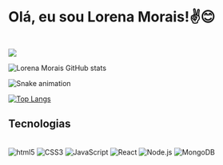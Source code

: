 
# Olá, eu sou Lorena Morais!✌️😊

<div style="display: inline"><br/>
    <a href="https://www.instagram.com/lorenam.morais/" align="center" alt="Instagram" ><img src="https://img.shields.io/badge/Instagram-E4405F?style=for-the-badge&logo=instagram&logoColor=white"></a>
</div>
</br>

![Lorena Morais GitHub stats](https://github-readme-stats.vercel.app/api?username=LorenaMMorais&show_icons=true&theme=dracula)

![Snake animation](https://github.com/LorenaMMorais/LorenaMMorais/blob/output/github-contribution-grid-snake.svg)

[![Top Langs](https://github-readme-stats.vercel.app/api/top-langs/?username=LorenaMMorais)](https://github.com/LorenaMMorais/github-readme-stats)

## Tecnologias

<div style="display: inline_block"><br/>
    <img align="center" alt="html5" src="https://img.shields.io/badge/HTML5-E34F26?style=for-the-badge&logo=html5&logoColor=white">
    <img align="center" alt="CSS3" src="https://img.shields.io/badge/CSS3-1572B6?style=for-the-badge&logo=css3&logoColor=white">
    <img align="center" alt="JavaScript" src="https://img.shields.io/badge/JavaScript-F7DF1E?style=for-the-badge&logo=javascript&logoColor=black">
    <img align="center" alt="React" src="https://img.shields.io/badge/React-20232A?style=for-the-badge&logo=react&logoColor=61DAFB">
    <img align="center" alt="Node.js" src="https://img.shields.io/badge/Node.js-43853D?style=for-the-badge&logo=node.js&logoColor=white">
    <img align="center" alt="MongoDB" src="https://img.shields.io/badge/MongoDB-4EA94B?style=for-the-badge&logo=mongodb&logoColor=white">
</div>

